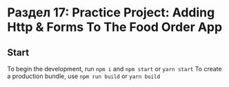 # Раздел 17: Practice Project: Adding Http & Forms To The Food Order App


## Start

To begin the development, run `npm i` and `npm start` or `yarn start`
To create a production bundle, use `npm run build` or `yarn build`
